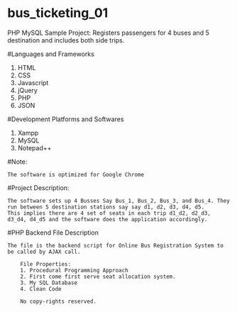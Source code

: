 # bus_ticketing_01
PHP MySQL Sample Project: Registers passengers for 4 buses and 5 destination and includes both side trips.

#Languages and Frameworks

1. HTML
2. CSS 
3. Javascript
4. jQuery
5. PHP
6. JSON

#Development Platforms and Softwares

1. Xampp
2. MySQL
3. Notepad++

#Note: 
    
    The software is optimized for Google Chrome


#Project Description:

    The software sets up 4 Busses Say Bus_1, Bus_2, Bus_3, and Bus_4. They run between 5 destination stations say say d1, d2, d3, d4, d5.
    This implies there are 4 set of seats in each trip d1_d2, d2_d3, d3_d4, d4_d5 and the software does the application accordingly.


#PHP Backend File Description 

    The file is the backend script for Online Bus Registration System to be called by AJAX call.
		
		File Properties:
		1. Procedural Programming Approach
		2. First come first serve seat allocation system.
		3. My SQL Database 
		4. Clean Code
		
		No copy-rights reserved.
